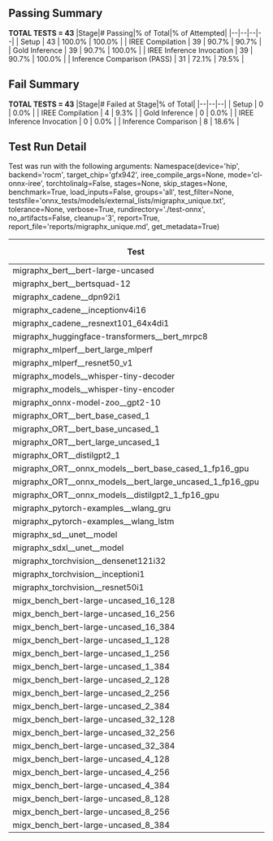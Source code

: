 ## Passing Summary

**TOTAL TESTS = 43**
|Stage|# Passing|% of Total|% of Attempted|
|--|--|--|--|
| Setup | 43 | 100.0% | 100.0% |
| IREE Compilation | 39 | 90.7% | 90.7% |
| Gold Inference | 39 | 90.7% | 100.0% |
| IREE Inference Invocation | 39 | 90.7% | 100.0% |
| Inference Comparison (PASS) | 31 | 72.1% | 79.5% |
## Fail Summary

**TOTAL TESTS = 43**
|Stage|# Failed at Stage|% of Total|
|--|--|--|
| Setup | 0 | 0.0% |
| IREE Compilation | 4 | 9.3% |
| Gold Inference | 0 | 0.0% |
| IREE Inference Invocation | 0 | 0.0% |
| Inference Comparison | 8 | 18.6% |
## Test Run Detail
Test was run with the following arguments:
Namespace(device='hip', backend='rocm', target_chip='gfx942', iree_compile_args=None, mode='cl-onnx-iree', torchtolinalg=False, stages=None, skip_stages=None, benchmark=True, load_inputs=False, groups='all', test_filter=None, testsfile='onnx_tests/models/external_lists/migraphx_unique.txt', tolerance=None, verbose=True, rundirectory='./test-onnx', no_artifacts=False, cleanup='3', report=True, report_file='reports/migraphx_unique.md', get_metadata=True)

| Test | Exit Status | Mean Benchmark Time (ms) | Notes |
|--|--|--|--|
| migraphx_bert__bert-large-uncased | PASS | 19.37855408889138 | |
| migraphx_bert__bertsquad-12 | compilation | None | |
| migraphx_cadene__dpn92i1 | PASS | 3.5040152659838513 | |
| migraphx_cadene__inceptionv4i16 | PASS | 19.68094685408114 | |
| migraphx_cadene__resnext101_64x4di1 | PASS | 4.286122724889114 | |
| migraphx_huggingface-transformers__bert_mrpc8 | PASS | 6.946605830007653 | |
| migraphx_mlperf__bert_large_mlperf | PASS | 26.181174722762822 | |
| migraphx_mlperf__resnet50_v1 | Numerics | 17.261271605208986 | |
| migraphx_models__whisper-tiny-decoder | PASS | 42.49579241150059 | |
| migraphx_models__whisper-tiny-encoder | Numerics | 102.65352659016138 | |
| migraphx_onnx-model-zoo__gpt2-10 | compilation | None | |
| migraphx_ORT__bert_base_cased_1 | PASS | 126.98471000314585 | |
| migraphx_ORT__bert_base_uncased_1 | PASS | 121.49568380684487 | |
| migraphx_ORT__bert_large_uncased_1 | PASS | 856.4622248522937 | |
| migraphx_ORT__distilgpt2_1 | PASS | 71.10707045843203 | |
| migraphx_ORT__onnx_models__bert_base_cased_1_fp16_gpu | Numerics | 88.76320774751629 | |
| migraphx_ORT__onnx_models__bert_large_uncased_1_fp16_gpu | Numerics | 339.96360399760306 | |
| migraphx_ORT__onnx_models__distilgpt2_1_fp16_gpu | Numerics | 34.83956976172825 | |
| migraphx_pytorch-examples__wlang_gru | PASS | 17.871388254098147 | |
| migraphx_pytorch-examples__wlang_lstm | PASS | 10.55280351294921 | |
| migraphx_sd__unet__model | import_model | None | |
| migraphx_sdxl__unet__model | import_model | None | |
| migraphx_torchvision__densenet121i32 | PASS | 13.677169159890559 | |
| migraphx_torchvision__inceptioni1 | PASS | 3.237498823874162 | |
| migraphx_torchvision__resnet50i1 | PASS | 2.0626567273628615 | |
| migx_bench_bert-large-uncased_16_128 | PASS | 35.89551718462081 | |
| migx_bench_bert-large-uncased_16_256 | PASS | 37.28868860522644 | |
| migx_bench_bert-large-uncased_16_384 | Numerics | 56.05395219754428 | |
| migx_bench_bert-large-uncased_1_128 | PASS | 15.54116050967769 | |
| migx_bench_bert-large-uncased_1_256 | PASS | 21.180416914549742 | |
| migx_bench_bert-large-uncased_1_384 | PASS | 26.031477062066116 | |
| migx_bench_bert-large-uncased_2_128 | PASS | 12.92323955532276 | |
| migx_bench_bert-large-uncased_2_256 | PASS | 19.373432301950675 | |
| migx_bench_bert-large-uncased_2_384 | PASS | 19.610335869300695 | |
| migx_bench_bert-large-uncased_32_128 | PASS | 47.633690154179924 | |
| migx_bench_bert-large-uncased_32_256 | PASS | 68.83390157793959 | |
| migx_bench_bert-large-uncased_32_384 | Numerics | 153.96661697221654 | |
| migx_bench_bert-large-uncased_4_128 | PASS | 19.452939555911275 | |
| migx_bench_bert-large-uncased_4_256 | PASS | 20.061980866427934 | |
| migx_bench_bert-large-uncased_4_384 | PASS | 37.564906307185694 | |
| migx_bench_bert-large-uncased_8_128 | PASS | 20.15184723284273 | |
| migx_bench_bert-large-uncased_8_256 | Numerics | 25.943435826281334 | |
| migx_bench_bert-large-uncased_8_384 | PASS | 32.50248972185407 | |
